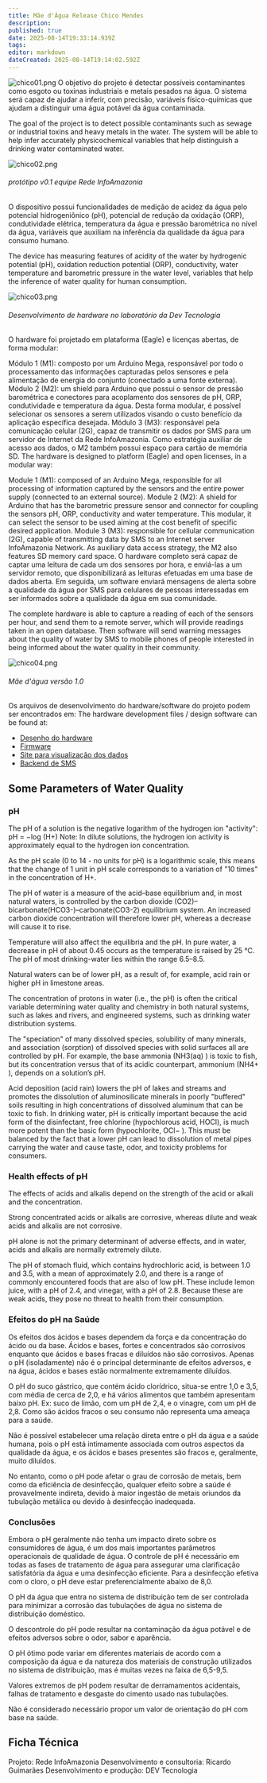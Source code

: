 ```yaml
---
title: Mãe d'Água Release Chico Mendes
description: 
published: true
date: 2025-08-14T19:33:14.939Z
tags: 
editor: markdown
dateCreated: 2025-08-14T19:14:02.592Z
---
```


![chico01.png](/projetos/maedagua/chico01.png)
O objetivo do projeto é detectar possíveis contaminantes como esgoto ou toxinas industriais e metais pesados na água. O sistema será capaz de ajudar a inferir, com precisão, variáveis físico-químicas que ajudam a distinguir uma água potável da água contaminada.

The goal of the project is to detect possible contaminants such as sewage or industrial toxins and heavy metals in the water. The system will be able to help infer accurately physicochemical variables that help distinguish a drinking water contaminated water.

![chico02.png](/projetos/maedagua/chico02.png)
###### protótipo v0.1 equipe Rede InfoAmazonia

O dispositivo possui funcionalidades de medição de acidez da água pelo potencial hidrogeniônico (pH), potencial de redução da oxidação (ORP), condutividade elétrica, temperatura da água e pressão barométrica no nível da água, variáveis que auxiliam na inferência da qualidade da água para consumo humano.

The device has measuring features of acidity of the water by hydrogenic potential (pH), oxidation reduction potential (ORP), conductivity, water temperature and barometric pressure in the water level, variables that help the inference of water quality for human consumption.

![chico03.png](/projetos/maedagua/chico03.png)
###### Desenvolvimento de hardware no laboratório da Dev Tecnologia

O hardware foi projetado em plataforma (Eagle) e licenças abertas, de forma modular:

Módulo 1 (M1): composto por um Arduino Mega, responsável por todo o processamento das informações capturadas pelos sensores e pela alimentação de energia do conjunto (conectado a uma fonte externa).
Módulo 2 (M2): um shield para Arduino que possui o sensor de pressão barométrica e conectores para acoplamento dos sensores de pH, ORP, condutividade e temperatura da água. Desta forma modular, é possível selecionar os sensores a serem utilizados visando o custo benefício da aplicação específica desejada.
Módulo 3 (M3): responsável pela comunicação celular (2G), capaz de transmitir os dados por SMS para um servidor de Internet da Rede InfoAmazonia. Como estratégia auxiliar de acesso aos dados, o M2 também possui espaço para cartão de memória SD.
The hardware is designed to platform (Eagle) and open licenses, in a modular way:

Module 1 (M1): composed of an Arduino Mega, responsible for all processing of information captured by the sensors and the entire power supply (connected to an external source).
Module 2 (M2): A shield for Arduino that has the barometric pressure sensor and connector for coupling the sensors pH, ORP, conductivity and water temperature. This modular, it can select the sensor to be used aiming at the cost benefit of specific desired application.
Module 3 (M3): responsible for cellular communication (2G), capable of transmitting data by SMS to an Internet server InfoAmazonia Network. As auxiliary data access strategy, the M2 also features SD memory card space.
O hardware completo será capaz de captar uma leitura de cada um dos sensores por hora, e enviá-las a um servidor remoto, que disponibilizará as leituras efetuadas em uma base de dados aberta. Em seguida, um software enviará mensagens de alerta sobre a qualidade da água por SMS para celulares de pessoas interessadas em ser informados sobre a qualidade da água em sua comunidade.

The complete hardware is able to capture a reading of each of the sensors per hour, and send them to a remote server, which will provide readings taken in an open database. Then software will send warning messages about the quality of water by SMS to mobile phones of people interested in being informed about the water quality in their community.

![chico04.png](/projetos/maedagua/chico04.png)
###### Mãe d'água versão 1.0

Os arquivos de desenvolvimento do hardware/software do projeto podem ser encontrados em:
The hardware development files / design software can be found at:

- [Desenho do hardware](https://github.com/InfoAmazonia/rede-hardware) 
- [Firmware](https://github.com/InfoAmazonia/rede-firmware)
- [Site para visualização dos dados](https://github.com/InfoAmazonia/rede-site)
- [Backend de SMS](https://github.com/InfoAmazonia/rede-sms)

## Some Parameters of Water Quality 
### pH 
The pH of a solution is the negative logarithm of the hydrogen ion "activity": pH = −log (H+) Note: In dilute solutions, the hydrogen ion activity is approximately equal to the hydrogen ion concentration.

As the pH scale (0 to 14 - no units for pH) is a logarithmic scale, this means that the change of 1 unit in pH scale corresponds to a variation of "10 times" in the concentration of H+.

The pH of water is a measure of the acid–base equilibrium and, in most natural waters, is controlled by the carbon dioxide (CO2)–bicarbonate(HCO3-)–carbonate(CO3-2) equilibrium system. An increased carbon dioxide concentration will therefore lower pH, whereas a decrease will cause it to rise.

Temperature will also affect the equilibria and the pH. In pure water, a decrease in pH of about 0.45 occurs as the temperature is raised by 25 °C. The pH of most drinking-water lies within the range 6.5–8.5.

Natural waters can be of lower pH, as a result of, for example, acid rain or higher pH in limestone areas.

The concentration of protons in water (i.e., the pH) is often the critical variable determining water quality and chemistry in both natural systems, such as lakes and rivers, and engineered systems, such as drinking water distribution systems.

The "speciation" of many dissolved species, solubility of many minerals, and association (sorption) of dissolved species with solid surfaces all are controlled by pH. For example, the base ammonia (NH3(aq) ) is toxic to fish,
but its concentration versus that of its acidic counterpart, ammonium (NH4+ ), depends on a solution’s pH.

Acid deposition (acid rain) lowers the pH of lakes and streams and promotes the dissolution of aluminosilicate minerals in poorly "buffered" soils resulting in high concentrations of dissolved aluminum that can be toxic to fish. In drinking water, pH is critically important because the acid form of the disinfectant, free chlorine (hypochlorous acid, HOCl), is much more potent than the basic form (hypochlorite, OCl− ). This must be balanced by the fact that a lower pH can lead to dissolution of metal pipes carrying the water and cause taste, odor, and toxicity problems for consumers.

### Health effects of pH 
The effects of acids and alkalis depend on the strength of the acid or alkali and the concentration.

Strong concentrated acids or alkalis are corrosive, whereas dilute and weak acids and alkalis are not corrosive.

pH alone is not the primary determinant of adverse effects, and in water, acids and alkalis are normally extremely dilute.

The pH of stomach fluid, which contains hydrochloric acid, is between 1.0 and 3.5, with a mean of approximately 2.0, and there is a range of commonly encountered foods that are also of low pH. These include lemon juice, with a pH of 2.4, and vinegar, with a pH of 2.8. Because these are weak acids, they pose no threat to health from their consumption.

### Efeitos do pH na Saúde

Os efeitos dos ácidos e bases dependem da força e da concentração do ácido ou da base. Ácidos e bases, fortes e concentrados são corrosivos enquanto que ácidos e bases fracas e diluídos não são corrosivos. Apenas o pH (isoladamente) não é o principal determinante de efeitos adversos, e na água, ácidos e bases estão normalmente extremamente diluídos.

O pH do suco gástrico, que contém ácido clorídrico, situa-se entre 1,0 e 3,5, com média de cerca de 2,0, e há vários alimentos que também apresentam baixo pH. Ex: suco de limão, com um pH de 2,4, e o vinagre, com um pH de 2,8. Como são ácidos fracos o seu consumo não representa uma ameaça para a saúde.

Não é possível estabelecer uma relação direta entre o pH da água e a saúde humana, pois o pH está intimamente associada com outros aspectos da qualidade da água, e os ácidos e bases presentes são fracos e, geralmente, muito diluídos.

No entanto, como o pH pode afetar o grau de corrosão de metais, bem como da eficiência de desinfecção, qualquer efeito sobre a saúde é provavelmente indireta, devido à maior ingestão de metais oriundos da tubulação metálica ou devido à desinfecção inadequada.

### Conclusões

Embora o pH geralmente não tenha um impacto direto sobre os consumidores de água, é um dos mais importantes parâmetros operacionais de qualidade de água. O controle de pH é necessário em todas as fases de tratamento de água para assegurar uma clarificação satisfatória da água e uma desinfecção eficiente. Para a desinfecção efetiva com o cloro, o pH deve estar preferencialmente abaixo de 8,0.

O pH da água que entra no sistema de distribuição tem de ser controlada para minimizar a corrosão das tubulações de água no sistema de distribuição doméstico.

O descontrole do pH pode resultar na contaminação da água potável e de efeitos adversos sobre o odor, sabor e aparência.

O pH ótimo pode variar em diferentes materiais de acordo com a composição da água e da natureza dos materiais de construção utilizados no sistema de distribuição, mas é muitas vezes na faixa de 6,5-9,5.

Valores extremos de pH podem resultar de derramamentos acidentais, falhas de tratamento e desgaste do cimento usado nas tubulações.

Não é considerado necessário propor um valor de orientação do pH com base na saúde.


## Ficha Técnica
Projeto: Rede InfoAmazonia
Desenvolvimento e consultoria: Ricardo Guimarães
Desenvolvimento e produção: DEV Tecnologia